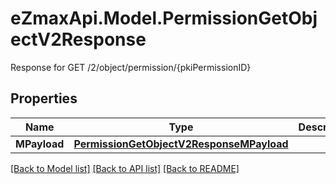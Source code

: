 # eZmaxApi.Model.PermissionGetObjectV2Response
Response for GET /2/object/permission/{pkiPermissionID}

## Properties

Name | Type | Description | Notes
------------ | ------------- | ------------- | -------------
**MPayload** | [**PermissionGetObjectV2ResponseMPayload**](PermissionGetObjectV2ResponseMPayload.md) |  | 

[[Back to Model list]](../README.md#documentation-for-models) [[Back to API list]](../README.md#documentation-for-api-endpoints) [[Back to README]](../README.md)

